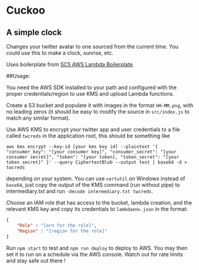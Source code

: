 # Cuckoo
## A simple clock
Changes your twitter avatar to one sourced from the current time.
You could use this to make a clock, sunrise, etc.

Uses boilerplate from [SC5 AWS Lambda Boilerplate](https://github.com/SC5/sc5-aws-lambda-boilerplate).

##Usage:

You need the AWS SDK installed to your path and configured with the proper credentials/region to use KMS and upload Lambda functions.

Create a S3 bucket and populate it with images in the format `HH-MM.png`, with no leading zeros
(it should be easy to modify the source in `src/index.js` to match any similar format).

Use AWS KMS to encrypt your twitter app and user credentials to a file called `twcreds` in the application root, this should be something like

`aws kms encrypt --key-id [your kms key id] --plaintext '{ "consumer_key": "[your consumer key]", "consumer_secret": "[your consumer secret]", "token": "[your token], "token_secret": "[your token secret]" }' --query CiphertextBlob --output text | base64 -d > twcreds`

depending on your system. You can use `certutil` on Windows instead of `base64`, just copy the output of the KMS command (run without pipe) to intermediary.txt and run `-decode intermediary.txt twcreds`.

Choose an IAM role that has access to the bucket, lambda creation, and the relevant KMS key and copy its credentials to `lambdaenv.json` in the format:

```json
{
	"Role" : "[arn for the role]",
	"Region" : "[region for the role]"
}
````

Run `npm start` to test and `npm run deploy` to deploy to AWS.
You may then set it to run on a schedule via the AWS console.
Watch out for rate limits and stay safe out there !
